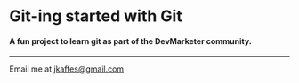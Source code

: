 # Git-ing started with Git

#### A fun project to learn git as part of the **DevMarketer** community.

----

Email me at [jkaffes@gmail.com](Mailto:jkaffes@gmail.com)